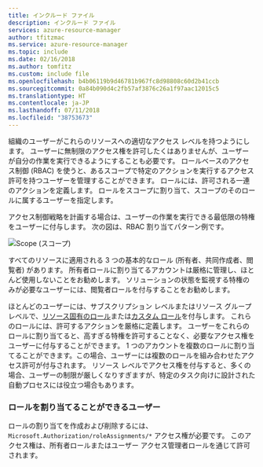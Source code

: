 ```yaml
---
title: インクルード ファイル
description: インクルード ファイル
services: azure-resource-manager
author: tfitzmac
ms.service: azure-resource-manager
ms.topic: include
ms.date: 02/16/2018
ms.author: tomfitz
ms.custom: include file
ms.openlocfilehash: b4b06119b9d46781b967fc8d98808c60d2b41ccb
ms.sourcegitcommit: 0a84b090d4c2fb57af3876c26a1f97aac12015c5
ms.translationtype: HT
ms.contentlocale: ja-JP
ms.lasthandoff: 07/11/2018
ms.locfileid: "38753673"
---
```

組織のユーザーがこれらのリソースへの適切なアクセス レベルを持つようにします。 ユーザーに無制限のアクセス権を許可したくはありませんが、ユーザーが自分の作業を実行できるようにすることも必要です。 ロールベースのアクセス制御 (RBAC) を使うと、あるスコープで特定のアクションを実行するアクセス許可を持つユーザーを管理することができます。 ロールには、許可される一連のアクションを定義します。 ロールをスコープに割り当て、スコープのそのロールに属するユーザーを指定します。

アクセス制御戦略を計画する場合は、ユーザーの作業を実行できる最低限の特権をユーザーに付与します。 次の図は、RBAC 割り当てパターン例です。

![Scope (スコープ)](./media/resource-manager-governance-rbac/role-examples.png)

すべてのリソースに適用される 3 つの基本的なロール (所有者、共同作成者、閲覧者) があります。 所有者ロールに割り当てるアカウントは厳格に管理し、ほとんど使用しないことをお勧めします。 ソリューションの状態を監視する特権のみが必要なユーザーには、閲覧者ロールを付与することをお勧めします。

ほとんどのユーザーには、サブスクリプション レベルまたはリソース グループ レベルで、[リソース固有のロール](../articles/role-based-access-control/built-in-roles.md)または[カスタム ロール](../articles/role-based-access-control/custom-roles.md)を付与します。 これらのロールには、許可するアクションを厳格に定義します。 ユーザーをこれらのロールに割り当てると、高すぎる特権を許可することなく、必要なアクセス権をユーザーに付与することができます。 1 つのアカウントを複数のロールに割り当てることができます。この場合、ユーザーには複数のロールを組み合わせたアクセス許可が付与されます。 リソース レベルでアクセス権を付与すると、多くの場合、ユーザーの制限が厳しくなりすぎますが、特定のタスク向けに設計された自動プロセスには役立つ場合もあります。

### <a name="who-can-assign-roles"></a>ロールを割り当てることができるユーザー

ロールの割り当てを作成および削除するには、`Microsoft.Authorization/roleAssignments/*` アクセス権が必要です。 このアクセス権は、所有者ロールまたはユーザー アクセス管理者ロールを通じて許可されます。